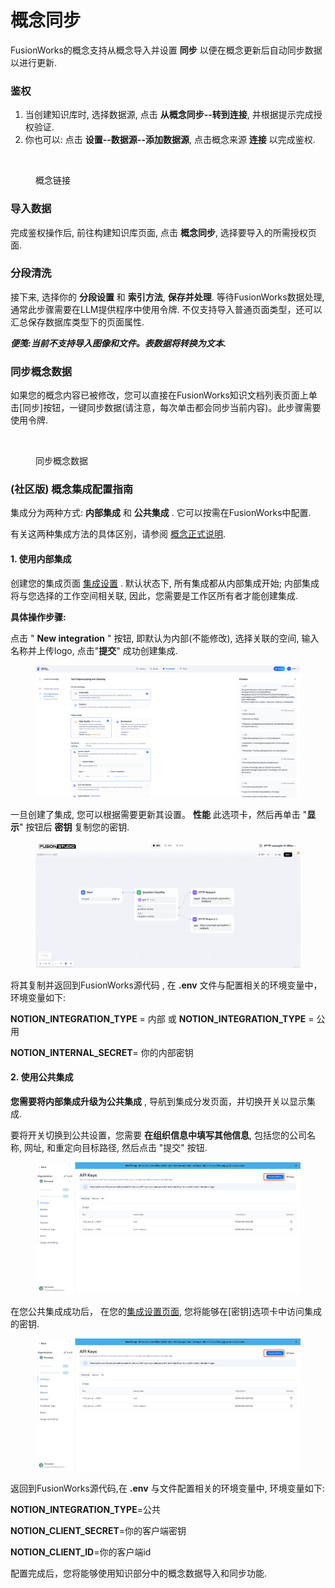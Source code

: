 # 概念同步

FusionWorks的概念支持从概念导入并设置 **同步** 以便在概念更新后自动同步数据以进行更新.

### 鉴权

1. 当创建知识库时, 选择数据源, 点击 **从概念同步--转到连接**, 并根据提示完成授权验证.
2. 你也可以: 点击 **设置--数据源--添加数据源**, 点击概念来源 **连接** 以完成鉴权.

<figure><img src="../../.gitbook/assets/notion-connect.png" alt=""><figcaption><p>概念链接</p></figcaption></figure>

### 导入数据

完成鉴权操作后, 前往构建知识库页面, 点击 **概念同步**, 选择要导入的所需授权页面.

### 分段清洗

接下来, 选择你的 **分段设置** 和 **索引方法**, **保存并处理**. 等待FusionWorks数据处理, 通常此步骤需要在LLM提供程序中使用令牌. 不仅支持导入普通页面类型，还可以汇总保存数据库类型下的页面属性.

_**便笺:当前不支持导入图像和文件。表数据将转换为文本.**_

### 同步概念数据

如果您的概念内容已被修改，您可以直接在FusionWorks知识文档列表页面上单击[同步]按钮，一键同步数据(请注意，每次单击都会同步当前内容)。此步骤需要使用令牌.

<figure><img src="../../.gitbook/assets/sync-notion-data.png" alt=""><figcaption><p>同步概念数据</p></figcaption></figure>

### (社区版) 概念集成配置指南

集成分为两种方式: **内部集成** 和 **公共集成** . 它可以按需在FusionWorks中配置.

有关这两种集成方法的具体区别，请参阅 [概念正式说明](https://developers.notion.com/docs/authorization).

#### 1. **使用内部集成**

创建您的集成页面 [集成设置](https://www.notion.so/my-integrations) . 默认状态下, 所有集成都从内部集成开始; 内部集成将与您选择的工作空间相关联, 因此，您需要是工作区所有者才能创建集成.

**具体操作步骤:**

点击 " **New integration** " 按钮, 即默认为内部(不能修改), 选择关联的空间, 输入名称并上传logo, 点击"**提交**" 成功创建集成.

<figure><img src="../../.gitbook/assets/image (4).png" alt=""><figcaption></figcaption></figure>

一旦创建了集成, 您可以根据需要更新其设置。 **性能** 此选项卡，然后再单击 "**显示**" 按钮后 **密钥** 复制您的密钥.

<figure><img src="../../.gitbook/assets/image (1) (1) (1) (1) (1).png" alt=""><figcaption></figcaption></figure>

将其复制并返回到FusionWorks源代码 , 在 **.env** 文件与配置相关的环境变量中，环境变量如下:

**NOTION\_INTEGRATION\_TYPE** = 内部 或 **NOTION\_INTEGRATION\_TYPE** = 公用

**NOTION\_INTERNAL\_SECRET**= 你的内部密钥

#### 2. **使用公共集成**

**您需要将内部集成升级为公共集成** , 导航到集成分发页面，并切换开关以显示集成.

要将开关切换到公共设置，您需要 **在组织信息中填写其他信息**, 包括您的公司名称, 网址, 和重定向目标路径, 然后点击 "提交" 按钮.

<figure><img src="../../.gitbook/assets/image (2) (1) (1).png" alt=""><figcaption></figcaption></figure>

在您公共集成成功后， 在您的[集成设置页面](https://www.notion.so/my-integrations), 您将能够在[密钥]选项卡中访问集成的密钥.

<figure><img src="../../.gitbook/assets/image (3) (1) (1).png" alt=""><figcaption></figcaption></figure>

返回到FusionWorks源代码,在 **.env** 与文件配置相关的环境变量中, 环境变量如下:

**NOTION\_INTEGRATION\_TYPE**=公共

**NOTION\_CLIENT\_SECRET**=你的客户端密钥

**NOTION\_CLIENT\_ID**=你的客户端id

配置完成后，您将能够使用知识部分中的概念数据导入和同步功能.
